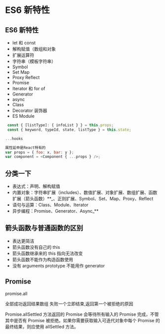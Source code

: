 # ES6 新特性

## ES6 新特性

- let 和 const
- 解构赋值（数组和对象
- 扩展运算符
- 字符串（模板字符串）
- Symbol
- Set Map
- Proxy Reflect
- Promise
- Iterator 和 for of
- Generator
- async
- Class
- Decorator 装饰器
- ES Module

```js
 const { [listType]: { infoList } } = this.props;
 const { keyword, typeId, state, listType } = this.state;

...hooks

属性延申是React特有的
var props = { foo: x, bar: y };
var component = <Component { ...props } />;
```

## 分类一下

- 表达式：声明、解构赋值
- 内置对象：字符串扩展（includes）、数值扩展、对象扩展、数组扩展、函数扩展（箭头函数）\*\*\_、正则扩展、Symbol、Set、Map、Proxy、Reflect
- 语句与运算：Class、Module、Iterator
- 异步编程：Promise、Generator、Async\_\*\*

## 箭头函数与普通函数的区别

- 表达更简洁
- 箭头函数没有自己的 this
- 箭头函数继承来的 this 指向无法改变
- 箭头函数不能作为构造函数使用
- 没有 arguments prototype 不能用作 generator

## Promise

promise.all

全部成功返回结果数组
失败一个立即结束,返回第一个被拒绝的原因

Promise.allSettled 方法返回的 Promise 会等待所有输入的 Promise 完成，不管其中是否有 Promise 被拒绝。如果你需要获取输入可迭代对象中每个 Promise 的最终结果，则应使用 allSettled 方法。
